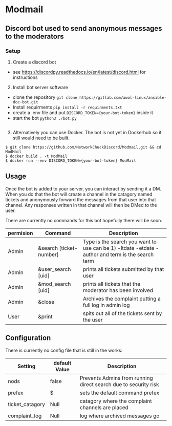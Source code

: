 # Modmail
## Discord bot used to send anonymous messages to the moderators

### Setup

1. Create a discord bot
  - see https://discordpy.readthedocs.io/en/latest/discord.html for instructions
2. Install bot server software
  - clone the repository `git clone https://gitlab.com/awol-linux/ansible-doc-bot.git`
  - Install requirments `pip install -r requirments.txt`
  - create a .env file and put `DISCORD_TOKEN={your-bot-token}` inside it
  - start the bot `python3 ./bot.py`
``` Please note as of now there is no presistent storage. once that is set up there will probaly need to be a etcd backend. although it may be something else I am not settled yet 
```
3. Alternatively you can use Docker. The bot is not yet in Dockerhub so it still would need to be built.
```
$ git clone https://github.com/NetworkChuckDiscord/Modmail.git && cd ModMail
$ docker build . -t ModMail
$ docker run --env DISCORD_TOKEN={your-bot-token} ModMail
```
## Usage

Once the bot is added to your server, you can interact by sending it a DM. When you do that the bot will create a channel in the catagory named tickets and anonymously forward the messages from that user into that channel. Any responses written in that channel will then be DMed to the user.

There are currently no commands for this bot hopefully there will be soon.

| permision | Command | Description |
|-----------|---------|-------------|
| Admin | &search [ticket-number] | Type is the search you want to use can be 1) -ltdate -etdate -author and term is the search term |
| Admin | &user_search [uid] | prints all tickets submitted by that user | 
| Admin | &mod_search [uid] | prints all tickets that the moderator has been involved | 
| Admin | &close | Archives the complaint putting a full log in admin log |
| User | &print | spits out all of the tickets sent by the user |

## Configuration

There is currently no config file that is still in the works:

| Setting | default Value | Description |
|---------|---------------|-------------|
| nods | false | Prevents Admins from running direct search due to security risk |
| prefex | $ | sets the default command prefex
| ticket_catagory | Null | catagory where the complaint channels are placed | 
| complaint_log | Null |log where archived messages go |
